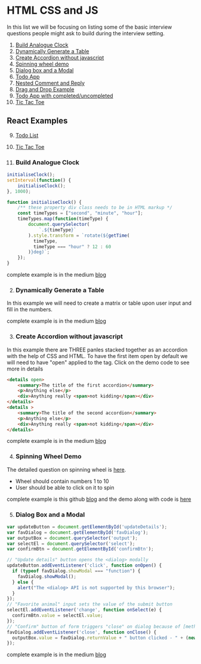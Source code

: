 # HTML CSS and JS 

In this list we will be focusing on listing some of the basic interview questions people
might ask to build during the interview setting. 

1. [Build Analogue Clock](#build-analogue-clock)
2. [Dynamically Generate a Table](#dynamically-generate-a-table)
3. [Create Accordion without javascript](#create-accordion-without-javascript)
4. [Spinning wheel demo](#spinning-wheel-demo)
4. [Dialog box and a Modal](#dialog-box-and-a-modal)
5. [Todo App](https://freshman.tech/todo-list/)
6. [Nested Comment and Reply](https://github.com/savinuvijay/nested-comments)
7. [Drag and Drop Example](https://codesandbox.io/s/zj0bk?file=/src/index.js)
8. [Todo App with completed/uncompleted](https://codesandbox.io/s/sjm6l)
9. [Tic Tac Toe](https://codepen.io/AndyMilneDotIO/pen/bGrwRyZ)

## React Examples 
9. [Todo List](https://codepen.io/termyanen/pen/vMWoox)
11. [Tic Tac Toe](https://codepen.io/meeramenon07/pen/qBNBLRy)


1. ### Build Analogue Clock
```js
initialiseClock();
setInterval(function() {
    initialiseClock();
}, 1000);

function initialiseClock() {
    /** these property div class needs to be in HTML markup */
    const timeTypes = ["second", "minute", "hour"];
    timeTypes.map(function(timeType) {
        document.querySelector(
            `.${timeType}`
        ).style.transform = `rotate(${getTime(
          timeType,
          timeType === "hour" ? 12 : 60
        )}deg)`;
    });
}
```
complete example is in the medium [blog](https://medium.com/@iamclaudiajayne/analogue-clock-using-html-css-and-javascript-3a205b18039f) 

2. ### Dynamically Generate a Table 
In this example we will need to create a matrix or table upon user input and fill in the numbers.


complete example is in the medium [blog](https://medium.com/@iamclaudiajayne/a-javascript-challenge-from-google-95b7dcf0c0a4) 

3. ### Create Accordion without javascript
In this example there are THREE panles stacked together as an accordion with the help of CSS and HTML. To have the first item open by default we will need to have "open" applied to the tag. Click on the demo code to see more in details 
```html 
<details open>
    <summary>The title of the first accordion</summary>
    <p>Anything else</p>
    <div>Anything really <span>not kidding</span></div>
</details>
<details >
    <summary>The title of the second accordion</summary>
    <p>Anything else</p>
    <div>Anything really <span>not kidding</span></div>
</details>
```
complete example is in the medium [blog](https://medium.com/@iamclaudiajayne/creating-an-accordion-without-javascript-84abfb0705c4) 

4. ### Spinning Wheel Demo
The detailed question on spinning wheel is [here](https://github.com/HIVERY/spin_the_wheel).
- Wheel should contain numbers 1 to 10
- User should be able to click on it to spin 

complete example is this github [blog](https://github.com/blakkat/spin-the-wheel) and the demo along with code is [here](https://codepen.io/stamfette/pen/WNjGJjR)

5. ### Dialog Box and a Modal
```js
var updateButton = document.getElementById('updateDetails');
var favDialog = document.getElementById('favDialog');
var outputBox = document.querySelector('output');
var selectEl = document.querySelector('select');
var confirmBtn = document.getElementById('confirmBtn');

// "Update details" button opens the <dialog> modally
updateButton.addEventListener('click', function onOpen() {
  if (typeof favDialog.showModal === "function") {
    favDialog.showModal();
  } else {
    alert("The <dialog> API is not supported by this browser");
  }
});
// "Favorite animal" input sets the value of the submit button
selectEl.addEventListener('change', function onSelect(e) {
  confirmBtn.value = selectEl.value;
});
// "Confirm" button of form triggers "close" on dialog because of [method="dialog"]
favDialog.addEventListener('close', function onClose() {
  outputBox.value = favDialog.returnValue + " button clicked - " + (new Date()).toString();
});
```

complete example is in the medium [blog](https://developer.mozilla.org/en-US/docs/Web/HTML/Element/dialog) 
